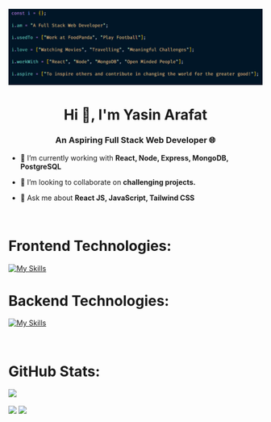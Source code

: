 ![logo](https://github.com/yasin-arafat-389/yasin-arafat-389/blob/main/github-cover-image.png)
<h1 align="center">Hi 👋, I'm Yasin Arafat</h1>
<h3 align="center">An Aspiring Full Stack Web Developer 🌐</h3>

- 🔭 I’m currently working with **React, Node, Express, MongoDB, PostgreSQL**

- 👯 I’m looking to collaborate on **challenging projects.**

- 💬 Ask me about **React JS, JavaScript, Tailwind CSS**

<br />

<h1 align="left" >Frontend Technologies:</h1>


[![My Skills](https://skillicons.dev/icons?i=js,react,nextjs,redux,tailwind,bootstrap)](https://skillicons.dev)

<h1 align="left" >Backend Technologies:</h1>

[![My Skills](https://skillicons.dev/icons?i=ts,nodejs,express,mongodb,postgres)](https://skillicons.dev)

<br/>



<h1 align="left">GitHub Stats:</h1>

![](http://github-profile-summary-cards.vercel.app/api/cards/profile-details?username=yasin-arafat-389&theme=bear)

![](http://github-profile-summary-cards.vercel.app/api/cards/repos-per-language?username=yasin-arafat-389&theme=bear)     ![](http://github-profile-summary-cards.vercel.app/api/cards/most-commit-language?username=yasin-arafat-389&theme=bear)






